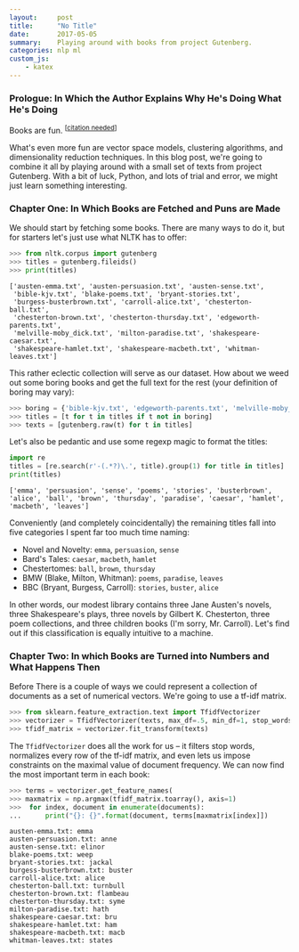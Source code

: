 ```yaml
---
layout:     post
title:      "No Title"
date:       2017-05-05
summary:    Playing around with books from project Gutenberg.
categories: nlp ml
custom_js:
    - katex
---
```


### Prologue: In Which the Author Explains Why He's Doing What He's Doing

Books are fun. <sup>[[citation needed](https://xkcd.com/285)]</sup> 

What's even more fun are vector space models, clustering algorithms, and dimensionality reduction techniques. In this blog post, we're going to combine it all by playing around with a small set of texts from project Gutenberg. With a bit of luck, Python, and lots of trial and error, we might just learn something interesting.

### Chapter One: In Which Books are Fetched and Puns are Made
We should start by fetching some books. There are many ways to do it, but for starters let's just use what NLTK has to offer: 

```python
>>> from nltk.corpus import gutenberg
>>> titles = gutenberg.fileids()
>>> print(titles)
```
```
['austen-emma.txt', 'austen-persuasion.txt', 'austen-sense.txt',
 'bible-kjv.txt', 'blake-poems.txt', 'bryant-stories.txt',
 'burgess-busterbrown.txt', 'carroll-alice.txt', 'chesterton-ball.txt',
 'chesterton-brown.txt', 'chesterton-thursday.txt', 'edgeworth-parents.txt',
 'melville-moby_dick.txt', 'milton-paradise.txt', 'shakespeare-caesar.txt',
 'shakespeare-hamlet.txt', 'shakespeare-macbeth.txt', 'whitman-leaves.txt']
```

This rather eclectic collection will serve as our dataset. How about we weed out some boring books and get the full text for the rest (your definition of boring may vary):

```python
>>> boring = {'bible-kjv.txt', 'edgeworth-parents.txt', 'melville-moby_dick.txt'} 
>>> titles = [t for t in titles if t not in boring] 
>>> texts = [gutenberg.raw(t) for t in titles] 
```

Let's also be pedantic and use some regexp magic to format the titles:

```python
import re
titles = [re.search(r'-(.*?)\.', title).group(1) for title in titles] 
print(titles)
```

```
['emma', 'persuasion', 'sense', 'poems', 'stories', 'busterbrown', 'alice', 'ball', 'brown', 'thursday', 'paradise', 'caesar', 'hamlet', 'macbeth', 'leaves']
```

Conveniently (and completely coincidentally) the remaining titles fall into five categories I spent far too much time naming:
- Novel and Novelty: `emma`, `persuasion`, `sense` 
- Bard's Tales: `caesar`, `macbeth`, `hamlet`
- Chestertomes: `ball`, `brown`, `thursday`
- BMW (Blake, Milton, Whitman): `poems`, `paradise`, `leaves`
- BBC (Bryant, Burgess, Carroll): `stories`, `buster`, `alice`

In other words, our modest library contains three Jane Austen's novels, three Shakespeare's plays, three novels by Gilbert K. Chesterton, three poem collections, and three children books (I'm sorry, Mr. Carroll). Let's find out if this classification is equally intuitive to a machine.

### Chapter Two: In which Books are Turned into Numbers and What Happens Then
Before There is a couple of ways we could represent a collection of documents as a set of numerical vectors. We're going to use a tf-idf matrix.  

```python
>>> from sklearn.feature_extraction.text import TfidfVectorizer
>>> vectorizer = TfidfVectorizer(texts, max_df=.5, min_df=1, stop_words='english')
>>> tfidf_matrix = vectorizer.fit_transform(texts)
```
The `TfidfVectorizer` does all the work for us – it filters stop words, normalizes every row of the tf-idf matrix, and even lets us impose constraints on the maximal value of document frequency. We can now find the most important term in each book:

```python
>>> terms = vectorizer.get_feature_names(
>>> maxmatrix = np.argmax(tfidf_matrix.toarray(), axis=1)
>>>  for index, document in enumerate(documents):
...      print("{}: {}".format(document, terms[maxmatrix[index]])
```

```
austen-emma.txt: emma
austen-persuasion.txt: anne
austen-sense.txt: elinor
blake-poems.txt: weep
bryant-stories.txt: jackal
burgess-busterbrown.txt: buster
carroll-alice.txt: alice
chesterton-ball.txt: turnbull
chesterton-brown.txt: flambeau
chesterton-thursday.txt: syme
milton-paradise.txt: hath
shakespeare-caesar.txt: bru
shakespeare-hamlet.txt: ham
shakespeare-macbeth.txt: macb
whitman-leaves.txt: states
```

[^1]: [Don't mention Macbeth](https://www.youtube.com/watch?v=h--HR7PWfp0) 

